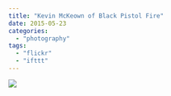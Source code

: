 ```yaml
---
title: "Kevin McKeown of Black Pistol Fire"
date: 2015-05-23
categories: 
  - "photography"
tags: 
  - "flickr"
  - "ifttt"
---
```


![](https://farm8.staticflickr.com/7784/17339656743_bea48cdf38_b.jpg)
